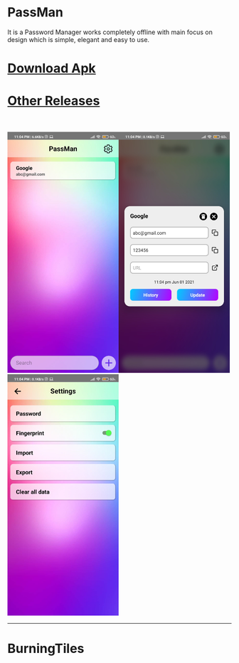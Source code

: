 # PassMan

It is a Password Manager works completely offline with main focus on design which is simple, elegant and easy to use.

# [Download Apk](https://github.com/BurningTiles/PassMan/releases/download/2.0/app-arm64-v8a-release.apk)
# [Other Releases](https://github.com/BurningTiles/PassMan/releases/tag/2.0)

<br>
<br>
<img src="home.jpg" width="250px" /><img src="detail.jpg" width="250px"/><img src="settings.jpg" width="250px"/>

---
# BurningTiles
